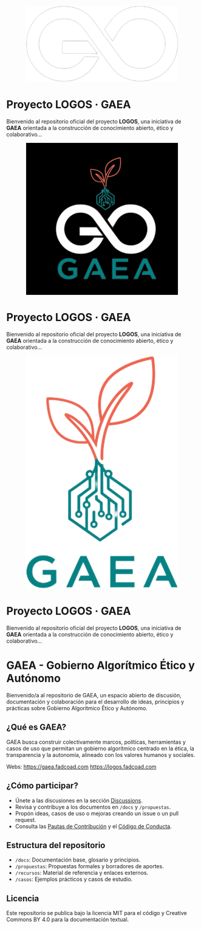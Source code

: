 <p align="center">
  <img src="assets/logos/logo-logos-horizontal.png" alt="LOGOS" width="400"/>
</p>

# Proyecto LOGOS · GAEA

Bienvenido al repositorio oficial del proyecto **LOGOS**, una iniciativa de **GAEA** orientada a la construcción de conocimiento abierto, ético y colaborativo...

<p align="center">
  <img src="assets/logos/logo-gaea.png" alt="GAEA" width="400"/>
</p>

# Proyecto LOGOS · GAEA

Bienvenido al repositorio oficial del proyecto **LOGOS**, una iniciativa de **GAEA** orientada a la construcción de conocimiento abierto, ético y colaborativo...

<p align="center">
  <img src="assets/logos/_logo-gaea.png" alt="LOGOS · GAEA" width="400"/>
</p>

# Proyecto LOGOS · GAEA

Bienvenido al repositorio oficial del proyecto **LOGOS**, una iniciativa de **GAEA** orientada a la construcción de conocimiento abierto, ético y colaborativo...

# GAEA - Gobierno Algorítmico Ético y Autónomo

Bienvenido/a al repositorio de GAEA, un espacio abierto de discusión, documentación y colaboración para el desarrollo de ideas, principios y prácticas sobre Gobierno Algorítmico Ético y Autónomo.

## ¿Qué es GAEA?

GAEA busca construir colectivamente marcos, políticas, herramientas y casos de uso que permitan un gobierno algorítmico centrado en la ética, la transparencia y la autonomía, alineado con los valores humanos y sociales.

Webs:
https://gaea.fadcoad.com
https://logos.fadcoad.com

## ¿Cómo participar?

- Únete a las discusiones en la sección [Discussions](../../discussions).
- Revisa y contribuye a los documentos en `/docs` y `/propuestas`.
- Propón ideas, casos de uso o mejoras creando un issue o un pull request.
- Consulta las [Pautas de Contribución](CONTRIBUTING.md) y el [Código de Conducta](CODE_OF_CONDUCT.md).

## Estructura del repositorio

- `/docs`: Documentación base, glosario y principios.
- `/propuestas`: Propuestas formales y borradores de aportes.
- `/recursos`: Material de referencia y enlaces externos.
- `/casos`: Ejemplos prácticos y casos de estudio.

## Licencia

Este repositorio se publica bajo la licencia MIT para el código y Creative Commons BY 4.0 para la documentación textual.
